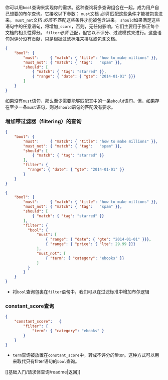 你可以用`bool`查询来实现你的需求。这种查询将多查询组合在一起，成为用户自己想要的布尔查询。它接收以下参数：
`must`文档 _必须_ 匹配这些条件才能被包含进来。
`must_not`文档 _必须不_ 匹配这些条件才能被包含进来。
`should`如果满足这些语句中的任意语句，将增加`_score`，否则，无任何影响。它们主要用于修正每个文档的相关性得分。
`filter`_必须_ 匹配，但它以不评分、过滤模式来进行。这些语句对评分没有贡献，只是根据过滤标准来排除或包含文档。
```json
{
    "bool": {
        "must":     { "match": { "title": "how to make millions" }},
        "must_not": { "match": { "tag":   "spam" }},
        "should": [
            { "match": { "tag": "starred" }},
            { "range": { "date": { "gte": "2014-01-01" }}}
        ]
    }
}
```
如果没有`must`语句，那么至少需要能够匹配其中的一条`should`语句。但，如果存在至少一条`must`语句，则对`should`语句的匹配没有要求。
### 增加带过滤器（filtering）的查询
```json
{
    "bool": {
        "must":     { "match": { "title": "how to make millions" }},
        "must_not": { "match": { "tag":   "spam" }},
        "should": [
            { "match": { "tag": "starred" }}
        ],
        "filter": {
          "range": { "date": { "gte": "2014-01-01" }}
        }
    }
}
```
```json
{
    "bool": {
        "must":     { "match": { "title": "how to make millions" }},
        "must_not": { "match": { "tag":   "spam" }},
        "should": [
            { "match": { "tag": "starred" }}
        ],
        "filter": {
          "bool": {
              "must": [
                  { "range": { "date": { "gte": "2014-01-01" }}},
                  { "range": { "price": { "lte": 29.99 }}}
              ],
              "must_not": [
                  { "term": { "category": "ebooks" }}
              ]
          }
        }
    }
}
```
- 将`bool`查询包裹在`filter`语句中，我们可以在过滤标准中增加布尔逻辑
### constant_score查询
```json
{
    "constant_score":   {
        "filter": {
            "term": { "category": "ebooks" }
        }
    }
}
```
- `term`查询被放置在`constant_score`中，转成不评分的filter。这种方式可以用来取代只有filter语句的`bool`查询。

[[基础入门/请求体查询/readme|返回]]